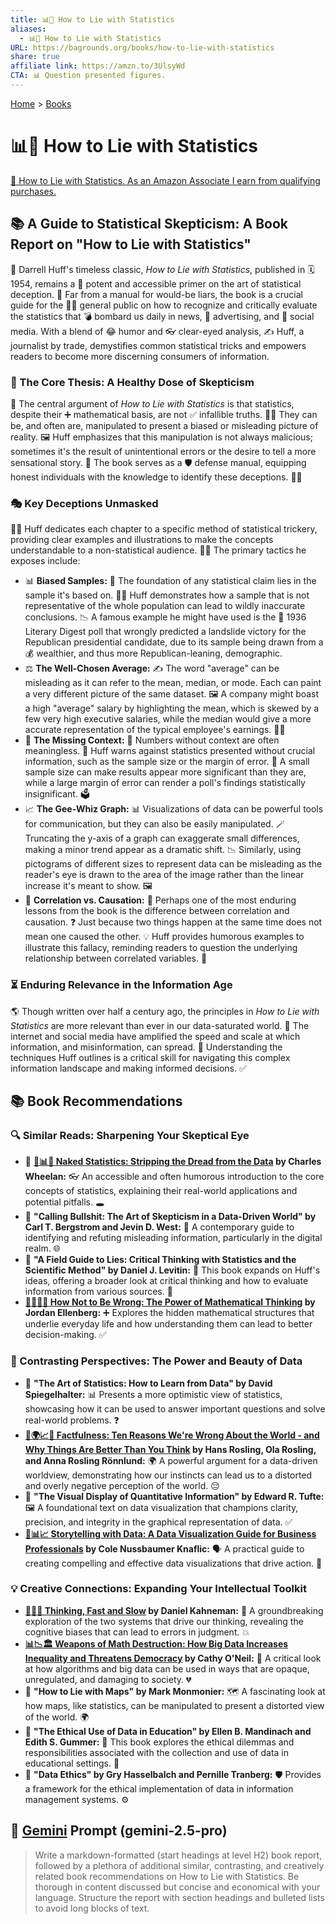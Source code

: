 ```yaml
---
title: 📊🤥 How to Lie with Statistics
aliases:
  - 📊🤥 How to Lie with Statistics
URL: https://bagrounds.org/books/how-to-lie-with-statistics
share: true
affiliate link: https://amzn.to/3UlsyWd
CTA: 📊 Question presented figures.
---
```

[Home](../index.md) > [Books](./index.md)  
# 📊🤥 How to Lie with Statistics  
[🛒 How to Lie with Statistics. As an Amazon Associate I earn from qualifying purchases.](https://amzn.to/3UlsyWd)  
  
## 📚 A Guide to Statistical Skepticism: A Book Report on "How to Lie with Statistics"  
  
📰 Darrell Huff's timeless classic, *How to Lie with Statistics*, published in 🗓️ 1954, remains a 🧪 potent and accessible primer on the art of statistical deception. 🤥 Far from a manual for would-be liars, the book is a crucial guide for the 🧑‍🎓 general public on how to recognize and critically evaluate the statistics that 💣 bombard us daily in news, 📢 advertising, and 📱 social media. With a blend of 😂 humor and 👓 clear-eyed analysis, ✍️ Huff, a journalist by trade, demystifies common statistical tricks and empowers readers to become more discerning consumers of information.  
  
### 🧠 The Core Thesis: A Healthy Dose of Skepticism  
  
🧐 The central argument of *How to Lie with Statistics* is that statistics, despite their ➕ mathematical basis, are not ✅ infallible truths. 🙅‍♀️ They can be, and often are, manipulated to present a biased or misleading picture of reality. 🖼️ Huff emphasizes that this manipulation is not always malicious; sometimes it's the result of unintentional errors or the desire to tell a more sensational story. 📢 The book serves as a 🛡️ defense manual, equipping honest individuals with the knowledge to identify these deceptions. 🕵️‍♀️  
  
### 🎭 Key Deceptions Unmasked  
  
👨‍🏫 Huff dedicates each chapter to a specific method of statistical trickery, providing clear examples and illustrations to make the concepts understandable to a non-statistical audience. 👩‍🎓 The primary tactics he exposes include:  
  
* 📊 **Biased Samples:** 🧱 The foundation of any statistical claim lies in the sample it's based on. 🧑‍🔬 Huff demonstrates how a sample that is not representative of the whole population can lead to wildly inaccurate conclusions. 📉 A famous example he might have used is the 📰 1936 Literary Digest poll that wrongly predicted a landslide victory for the Republican presidential candidate, due to its sample being drawn from a 💰 wealthier, and thus more Republican-leaning, demographic.  
* ⚖️ **The Well-Chosen Average:** ✍️ The word "average" can be misleading as it can refer to the mean, median, or mode. Each can paint a very different picture of the same dataset. 🖼️ A company might boast a high "average" salary by highlighting the mean, which is skewed by a few very high executive salaries, while the median would give a more accurate representation of the typical employee's earnings. 👨‍💼  
* 🧩 **The Missing Context:** 🔢 Numbers without context are often meaningless. 🤔 Huff warns against statistics presented without crucial information, such as the sample size or the margin of error. 🤏 A small sample size can make results appear more significant than they are, while a large margin of error can render a poll's findings statistically insignificant. 🗳️  
* 📈 **The Gee-Whiz Graph:** 📊 Visualizations of data can be powerful tools for communication, but they can also be easily manipulated. 🪄 Truncating the y-axis of a graph can exaggerate small differences, making a minor trend appear as a dramatic shift. 📉 Similarly, using pictograms of different sizes to represent data can be misleading as the reader's eye is drawn to the area of the image rather than the linear increase it's meant to show. 🖼️  
* 🤝 **Correlation vs. Causation:** 🔗 Perhaps one of the most enduring lessons from the book is the difference between correlation and causation. ❓ Just because two things happen at the same time does not mean one caused the other. 💡 Huff provides humorous examples to illustrate this fallacy, reminding readers to question the underlying relationship between correlated variables. 🤔  
  
### ⏳ Enduring Relevance in the Information Age  
  
🌎 Though written over half a century ago, the principles in *How to Lie with Statistics* are more relevant than ever in our data-saturated world. 📱 The internet and social media have amplified the speed and scale at which information, and misinformation, can spread. 📢 Understanding the techniques Huff outlines is a critical skill for navigating this complex information landscape and making informed decisions. ✅  
  
## 📚  Book Recommendations  
  
### 🔍 Similar Reads: Sharpening Your Skeptical Eye  
  
* 📖 **[🙈📊🔢 Naked Statistics: Stripping the Dread from the Data](./naked-statistics.md) by Charles Wheelan:** 👓 An accessible and often humorous introduction to the core concepts of statistics, explaining their real-world applications and potential pitfalls. 🕳️  
* 📖 **"Calling Bullshit: The Art of Skepticism in a Data-Driven World" by Carl T. Bergstrom and Jevin D. West:** 📱 A contemporary guide to identifying and refuting misleading information, particularly in the digital realm. 🌐  
* 📖 **"A Field Guide to Lies: Critical Thinking with Statistics and the Scientific Method" by Daniel J. Levitin:** 🔬 This book expands on Huff's ideas, offering a broader look at critical thinking and how to evaluate information from various sources. 🧐  
* **[🚫❌🧮💭 How Not to Be Wrong: The Power of Mathematical Thinking](./how-not-to-be-wrong.md) by Jordan Ellenberg:** ➕ Explores the hidden mathematical structures that underlie everyday life and how understanding them can lead to better decision-making. ✅  
  
### 🌈 Contrasting Perspectives: The Power and Beauty of Data  
  
* 📖 **"The Art of Statistics: How to Learn from Data" by David Spiegelhalter:** 📊 Presents a more optimistic view of statistics, showcasing how it can be used to answer important questions and solve real-world problems. ❓  
* **[🤔🌍📈✅ Factfulness: Ten Reasons We're Wrong About the World - and Why Things Are Better Than You Think](./factfulness.md) by Hans Rosling, Ola Rosling, and Anna Rosling Rönnlund:** 🌍 A powerful argument for a data-driven worldview, demonstrating how our instincts can lead us to a distorted and overly negative perception of the world. 😔  
* 📖 **"The Visual Display of Quantitative Information" by Edward R. Tufte:** 🖼️ A foundational text on data visualization that champions clarity, precision, and integrity in the graphical representation of data. ✅  
* **[📖📊📈 Storytelling with Data: A Data Visualization Guide for Business Professionals](./storytelling-with-data-a-data-visualization-guide-for-business-professionals.md) by Cole Nussbaumer Knaflic:** 🗣️ A practical guide to creating compelling and effective data visualizations that drive action. 🚀  
  
### 💡 Creative Connections: Expanding Your Intellectual Toolkit  
  
* **[🤔🐇🐢 Thinking, Fast and Slow](./thinking-fast-and-slow.md) by Daniel Kahneman:** 🧠 A groundbreaking exploration of the two systems that drive our thinking, revealing the cognitive biases that can lead to errors in judgment. 💥  
* **[📊📉🏛️ Weapons of Math Destruction: How Big Data Increases Inequality and Threatens Democracy](./weapons-of-math-destruction-how-big-data-increases-inequality-and-threatens-democracy.md) by Cathy O'Neil:** 🤖 A critical look at how algorithms and big data can be used in ways that are opaque, unregulated, and damaging to society. 💔  
* 📖 **"How to Lie with Maps" by Mark Monmonier:** 🗺️ A fascinating look at how maps, like statistics, can be manipulated to present a distorted view of the world. 🌍  
* 📖 **"The Ethical Use of Data in Education" by Ellen B. Mandinach and Edith S. Gummer:** 🍎 This book explores the ethical dilemmas and responsibilities associated with the collection and use of data in educational settings. 🏫  
* 📖 **"Data Ethics" by Gry Hasselbalch and Pernille Tranberg:** 🛡️ Provides a framework for the ethical implementation of data in information management systems. ⚙️  
  
## 💬 [Gemini](../software/gemini.md) Prompt (gemini-2.5-pro)  
> Write a markdown-formatted (start headings at level H2) book report, followed by a plethora of additional similar, contrasting, and creatively related book recommendations on How to Lie with Statistics. Be thorough in content discussed but concise and economical with your language. Structure the report with section headings and bulleted lists to avoid long blocks of text.